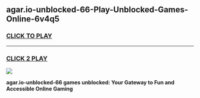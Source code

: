 
## agar.io-unblocked-66-Play-Unblocked-Games-Online-6v4q5
<h3>
<a href="https://premium76.site?title=agar.io-unblocked-66&ref=25A">CLICK TO PLAY</a></h3>
<hr>

<h3>
<a href="https://premium76.site?title=agar.io-unblocked-66&ref=25A">CLICK 2 PLAY</a>
  
</h3>

<a href="https://premium76.site?title=agar.io-unblocked-66&ref=25A"><img src="https://clearcache.store/games.png"></a>


**agar.io-unblocked-66 games unblocked: Your Gateway to Fun and Accessible Online Gaming**
